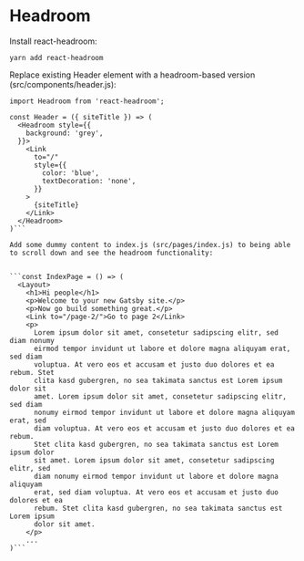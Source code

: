 # Headroom

Install react-headroom:

```yarn add react-headroom```

Replace existing Header element with a headroom-based version (src/components/header.js):

```
import Headroom from 'react-headroom';

const Header = ({ siteTitle }) => (
  <Headroom style={{
    background: 'grey',
  }}>
    <Link
      to="/"
      style={{
        color: 'blue',
        textDecoration: 'none',
      }}
    >
      {siteTitle}
    </Link>
  </Headroom>
)```

Add some dummy content to index.js (src/pages/index.js) to being able to scroll down and see the headroom functionality:


```const IndexPage = () => (
  <Layout>
    <h1>Hi people</h1>
    <p>Welcome to your new Gatsby site.</p>
    <p>Now go build something great.</p>
    <Link to="/page-2/">Go to page 2</Link>
    <p>
      Lorem ipsum dolor sit amet, consetetur sadipscing elitr, sed diam nonumy
      eirmod tempor invidunt ut labore et dolore magna aliquyam erat, sed diam
      voluptua. At vero eos et accusam et justo duo dolores et ea rebum. Stet
      clita kasd gubergren, no sea takimata sanctus est Lorem ipsum dolor sit
      amet. Lorem ipsum dolor sit amet, consetetur sadipscing elitr, sed diam
      nonumy eirmod tempor invidunt ut labore et dolore magna aliquyam erat, sed
      diam voluptua. At vero eos et accusam et justo duo dolores et ea rebum.
      Stet clita kasd gubergren, no sea takimata sanctus est Lorem ipsum dolor
      sit amet. Lorem ipsum dolor sit amet, consetetur sadipscing elitr, sed
      diam nonumy eirmod tempor invidunt ut labore et dolore magna aliquyam
      erat, sed diam voluptua. At vero eos et accusam et justo duo dolores et ea
      rebum. Stet clita kasd gubergren, no sea takimata sanctus est Lorem ipsum
      dolor sit amet.
    </p>
    ...
)```
